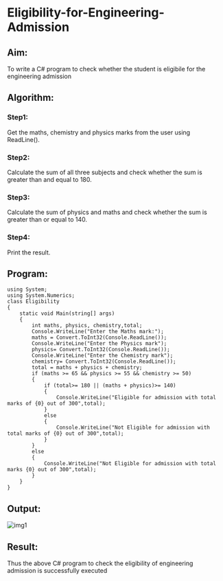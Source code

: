 # Eligibility-for-Engineering-Admission
## Aim:
To write a C# program to check whether the student is eligibile for the engineering admission

## Algorithm:
### Step1: 
Get the maths, chemistry and physics marks from the user using ReadLine().

### Step2: 
Calculate the sum of all three subjects and check whether the sum is greater than and equal to 180.

### Step3:
Calculate the sum of physics and maths and check whether the sum is greater than or equal to 140.

### Step4:
Print the result.

## Program:
```
using System;
using System.Numerics;
class Eligibility
{
    static void Main(string[] args)
    {
        int maths, physics, chemistry,total;
        Console.WriteLine("Enter the Maths mark:");
        maths = Convert.ToInt32(Console.ReadLine());
        Console.WriteLine("Enter the Physics mark");
        physics= Convert.ToInt32(Console.ReadLine());
        Console.WriteLine("Enter the Chemistry mark");
        chemistry= Convert.ToInt32(Console.ReadLine());
        total = maths + physics + chemistry;
        if (maths >= 65 && physics >= 55 && chemistry >= 50)
        {
            if (total>= 180 || (maths + physics)>= 140)
            {
                Console.WriteLine("Eligible for admission with total marks of {0} out of 300",total);
            }
            else
            {
                Console.WriteLine("Not Eligible for admission with total marks of {0} out of 300",total);
            }
        }
        else
        {
            Console.WriteLine("Not Eligible for admission with total marks {0} out of 300",total);
        }
    }
}

```
## Output:
![img1](https://github.com/ragulmani936/Eligibility-for-Engineering-Admission/assets/94881918/fc9db0d9-0ce1-4ca6-b2fa-c06eea38fdc1)

## Result:
Thus the above C# program to check the eligibility of engineering admission is successfully executed

